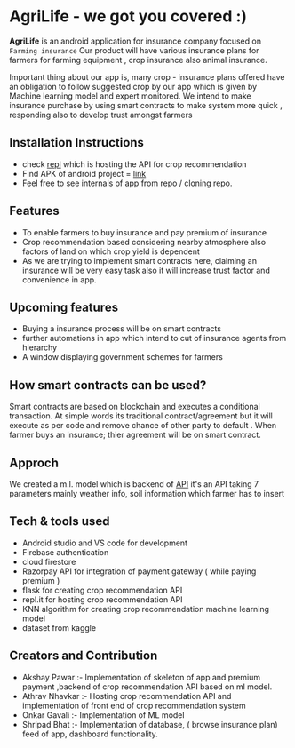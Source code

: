 # AgriLife - we got you covered :)


**AgriLife** is an android application for insurance company focused on `Farming insurance` 
Our product will have various insurance plans for farmers for farming equipment , crop insurance also animal insurance. 

Important thing about our app is, many crop - insurance plans offered have an obligation to follow suggested crop by our app which is given by Machine learning model and expert monitored.
We intend to make insurance purchase by using smart contracts to make system more quick ,  responding also to develop trust amongst farmers

## Installation Instructions  
- check [repl](https://replit.com/join/nyucmmwtkx-saymyname002) which is hosting the API for crop recommendation
- Find APK of android project = [link]()
- Feel free to see internals of app from repo / cloning repo.


## Features
- To enable farmers to buy insurance and pay premium of insurance
- Crop recommendation based considering nearby atmosphere also factors of land on which crop yield is dependent
- As we are trying to implement smart contracts here, claiming an insurance will be very easy task also it will increase trust factor and convenience in app.


## Upcoming features
- Buying a insurance process will be on smart contracts 
- further automations in app which intend to cut of insurance agents from hierarchy
- A window displaying government schemes for farmers 

## How smart contracts can be used?
Smart contracts are based on blockchain and executes a conditional transaction. At simple words its traditional contract/agreement but it will execute as per code and remove chance of other party to default . When farmer buys an insurance; thier agreement will be on smart contract.  


## Approch 
We created a m.l. model which is backend of [API](https://replit.com/@saymyname002/API#main.py) 
it's an API taking 7 parameters mainly weather info, soil information which farmer has to insert 


## Tech & tools used 
- Android studio and VS code for development
- Firebase authentication  
- cloud firestore 
- Razorpay API for integration of payment gateway ( while paying premium )
- flask for creating crop recommendation API
- repl.it for hosting crop recommendation API
- KNN algorithm for creating crop recommendation machine learning model
- dataset from kaggle


## Creators and Contribution
- Akshay Pawar :- Implementation of skeleton of app and premium payment ,backend of crop recommendation API based on ml model. 
- Athrav Nhavkar :- Hosting crop recommendation API and implementation of front end of crop recommendation system
- Onkar Gavali :- Implementation of ML model
- Shripad Bhat :- Implementation of database, ( browse insurance plan) feed of app, dashboard functionality. 
